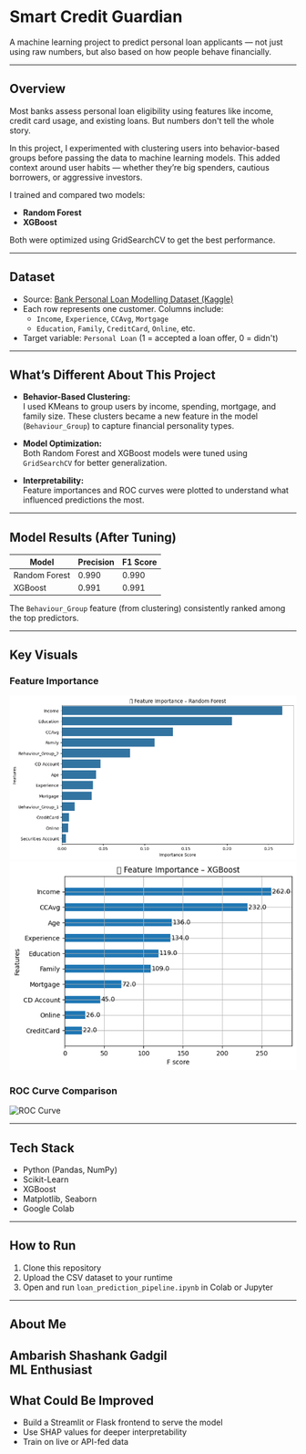 #  Smart Credit Guardian

A machine learning project to predict personal loan applicants — not just using raw numbers, but also based on how people behave financially.

---

## Overview

Most banks assess personal loan eligibility using features like income, credit card usage, and existing loans. But numbers don't tell the whole story.

In this project, I experimented with clustering users into behavior-based groups before passing the data to machine learning models. This added context around user habits — whether they’re big spenders, cautious borrowers, or aggressive investors.

I trained and compared two models:
- **Random Forest**
- **XGBoost**

Both were optimized using GridSearchCV to get the best performance.

---

## Dataset

- Source: [Bank Personal Loan Modelling Dataset (Kaggle)](https://www.kaggle.com/datasets/itsmesunil/bank-loan-modelling)
- Each row represents one customer. Columns include:
  - `Income`, `Experience`, `CCAvg`, `Mortgage`
  - `Education`, `Family`, `CreditCard`, `Online`, etc.
- Target variable: `Personal Loan` (1 = accepted a loan offer, 0 = didn't)

---

##  What’s Different About This Project

- **Behavior-Based Clustering:**  
  I used KMeans to group users by income, spending, mortgage, and family size. These clusters became a new feature in the model (`Behaviour_Group`) to capture financial personality types.

- **Model Optimization:**  
  Both Random Forest and XGBoost models were tuned using `GridSearchCV` for better generalization.

- **Interpretability:**  
  Feature importances and ROC curves were plotted to understand what influenced predictions the most.

---

##  Model Results (After Tuning)

| Model               | Precision | F1 Score | 
|---------------------|----------|----------|
| Random Forest        | 0.990   | 0.990    | 
| XGBoost              | 0.991   | 0.991   

The `Behaviour_Group` feature (from clustering) consistently ranked among the top predictors.

---

## Key Visuals

### Feature Importance
![Random Forest](https://github.com/Ambarish128/smart-credit-guardian/blob/main/Feature_Importance_rf.png)  
![XGBoost](https://github.com/Ambarish128/smart-credit-guardian/blob/main/Feature_Importance_xgb.png)

### ROC Curve Comparison
![ROC Curve](images/roc_curve.png)

---

## Tech Stack

- Python (Pandas, NumPy)
- Scikit-Learn
- XGBoost
- Matplotlib, Seaborn
- Google Colab

---

## How to Run

1. Clone this repository
2. Upload the CSV dataset to your runtime
3. Open and run `loan_prediction_pipeline.ipynb` in Colab or Jupyter

---

## About Me

**Ambarish Shashank Gadgil**  
ML Enthusiast
---

## What Could Be Improved

- Build a Streamlit or Flask frontend to serve the model
- Use SHAP values for deeper interpretability
- Train on live or API-fed data
